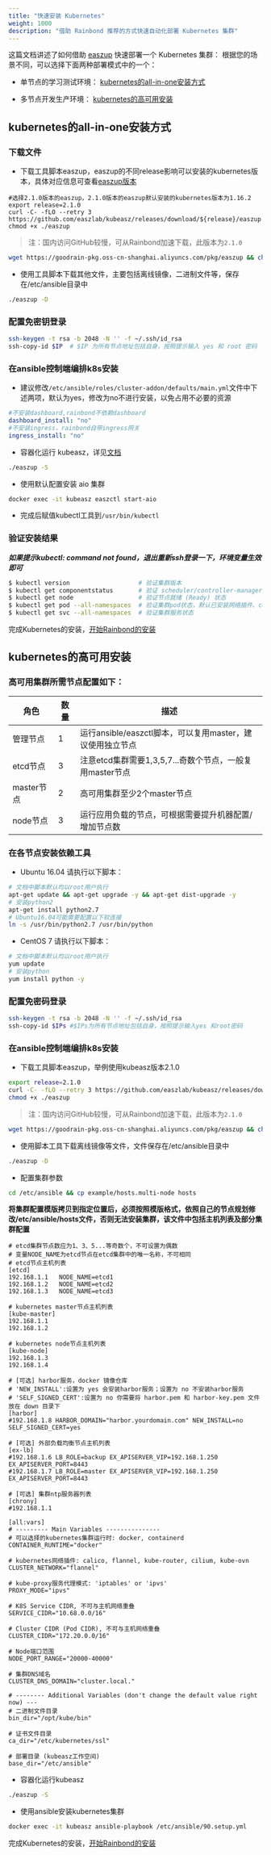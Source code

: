 ```yaml
---
title: "快速安装 Kubernetes"
weight: 1000
description: "借助 Rainbond 推荐的方式快速自动化部署 Kubernetes 集群"
---
```


这篇文档讲述了如何借助 [easzup](https://github.com/easzlab) 快速部署一个 Kubernetes 集群：
根据您的场景不同，可以选择下面两种部署模式中的一个：

- 单节点的学习测试环境： [kubernetes的all-in-one安装方式](#kubernetes的all-in-one安装方式)

- 多节点开发生产环境： [kubernetes的高可用安装](#kubernetes的高可用安装)

## kubernetes的all-in-one安装方式

### 下载文件

   - 下载工具脚本easzup，easzup的不同release影响可以安装的kubernetes版本，具体对应信息可查看[easzup版本](https://github.com/easzlab/kubeasz/releases)

```
#选择2.1.0版本的easzup，2.1.0版本的easzup默认安装的kubernetes版本为1.16.2
export release=2.1.0
curl -C- -fLO --retry 3 https://github.com/easzlab/kubeasz/releases/download/${release}/easzup
chmod +x ./easzup
```

> 注：国内访问GitHub较慢，可从Rainbond加速下载，此版本为`2.1.0`

```bash
wget https://goodrain-pkg.oss-cn-shanghai.aliyuncs.com/pkg/easzup && chmod +x easzup
```

   - 使用工具脚本下载其他文件，主要包括离线镜像，二进制文件等，保存在/etc/ansible目录中

```bash
./easzup -D
```

### 配置免密钥登录

```bash
ssh-keygen -t rsa -b 2048 -N '' -f ~/.ssh/id_rsa
ssh-copy-id $IP  # $IP 为所有节点地址包括自身，按照提示输入 yes 和 root 密码
```

### 在ansible控制端编排k8s安装
   - 建议修改`/etc/ansible/roles/cluster-addon/defaults/main.yml`文件中下述两项，默认为yes，修改为no不进行安装，以免占用不必要的资源

   ```yaml
#不安装dashboard,rainbond不依赖dashboard
dashboard_install: "no"
#不安装ingress，rainbond自带ingress网关
ingress_install: "no"
   ```

   - 容器化运行 kubeasz，详见[文档](https://github.com/easzlab/kubeasz/blob/master/docs/setup/docker_kubeasz.md)

   ```bash
./easzup -S
   ```

   - 使用默认配置安装 aio 集群

   ```bash
docker exec -it kubeasz easzctl start-aio
   ```
   - 完成后赋值kubectl工具到`/usr/bin/kubectl`

### 验证安装结果

   ***如果提示kubectl: command not found，退出重新ssh登录一下，环境变量生效即可***

```bash
$ kubectl version                   # 验证集群版本     
$ kubectl get componentstatus       # 验证 scheduler/controller-manager/etcd等组件状态
$ kubectl get node                  # 验证节点就绪 (Ready) 状态
$ kubectl get pod --all-namespaces  # 验证集群pod状态，默认已安装网络插件、coredns、metrics-server等
$ kubectl get svc --all-namespaces  # 验证集群服务状态
```
   完成Kubernetes的安装，[开始Rainbond的安装](../minimal_install/)

## kubernetes的高可用安装

### 高可用集群所需节点配置如下：


| 角色       | 数量 | 描述                                                         |
| ---------- | ---- | ------------------------------------------------------------ |
| 管理节点   | 1    | 运行ansible/easzctl脚本，可以复用master，建议使用独立节点 |
| etcd节点   | 3    | 注意etcd集群需要1,3,5,7...奇数个节点，一般复用master节点     |
| master节点 | 2    | 高可用集群至少2个master节点                                  |
| node节点   | 3    | 运行应用负载的节点，可根据需要提升机器配置/增加节点数        |


### 在各节点安装依赖工具

- Ubuntu 16.04 请执行以下脚本：

```bash
# 文档中脚本默认均以root用户执行
apt-get update && apt-get upgrade -y && apt-get dist-upgrade -y
# 安装python2
apt-get install python2.7
# Ubuntu16.04可能需要配置以下软连接
ln -s /usr/bin/python2.7 /usr/bin/python
```

- CentOS 7 请执行以下脚本：

```bash
# 文档中脚本默认均以root用户执行
yum update
# 安装python
yum install python -y
```

### 配置免密码登录

```bash
ssh-keygen -t rsa -b 2048 -N '' -f ~/.ssh/id_rsa
ssh-copy-id $IPs #$IPs为所有节点地址包括自身，按照提示输入yes 和root密码
```

### 在ansible控制端编排k8s安装

- 下载工具脚本easzup，举例使用kubeasz版本2.1.0

```bash
export release=2.1.0
curl -C- -fLO --retry 3 https://github.com/easzlab/kubeasz/releases/download/${release}/easzup
chmod +x ./easzup
```

> 注：国内访问GitHub较慢，可从Rainbond加速下载，此版本为`2.1.0`

```bash
wget https://goodrain-pkg.oss-cn-shanghai.aliyuncs.com/pkg/easzup && chmod +x easzup
```

- 使用脚本工具下载离线镜像等文件，文件保存在/etc/ansible目录中

```bash
./easzup -D
```

- 配置集群参数

```bash
cd /etc/ansible && cp example/hosts.multi-node hosts
```

**将集群配置模版拷贝到指定位置后，必须按照模版格式，依照自己的节点规划修改/etc/ansible/hosts文件，否则无法安装集群，该文件中包括主机列表及部分集群配置**

```
# etcd集群节点数应为1、3、5...等奇数个，不可设置为偶数
# 变量NODE_NAME为etcd节点在etcd集群中的唯一名称，不可相同
# etcd节点主机列表
[etcd] 
192.168.1.1   NODE_NAME=etcd1
192.168.1.2   NODE_NAME=etcd2
192.168.1.3   NODE_NAME=etcd3

# kubernetes master节点主机列表
[kube-master]
192.168.1.1
192.168.1.2

# kubernetes node节点主机列表
[kube-node]
192.168.1.3
192.168.1.4

# [可选] harbor服务，docker 镜像仓库
# 'NEW_INSTALL':设置为 yes 会安装harbor服务；设置为 no 不安装harbor服务
# 'SELF_SIGNED_CERT':设置为 no 你需要将 harbor.pem 和 harbor-key.pem 文件放在 down 目录下
[harbor]
#192.168.1.8 HARBOR_DOMAIN="harbor.yourdomain.com" NEW_INSTALL=no SELF_SIGNED_CERT=yes

# [可选] 外部负载均衡节点主机列表
[ex-lb]
#192.168.1.6 LB_ROLE=backup EX_APISERVER_VIP=192.168.1.250 EX_APISERVER_PORT=8443
#192.168.1.7 LB_ROLE=master EX_APISERVER_VIP=192.168.1.250 EX_APISERVER_PORT=8443

# [可选] 集群ntp服务器列表
[chrony]
#192.168.1.1

[all:vars]
# --------- Main Variables ---------------
# 可以选择的kubernetes集群运行时: docker, containerd
CONTAINER_RUNTIME="docker"

# kubernetes网络插件: calico, flannel, kube-router, cilium, kube-ovn
CLUSTER_NETWORK="flannel"

# kube-proxy服务代理模式: 'iptables' or 'ipvs'
PROXY_MODE="ipvs"

# K8S Service CIDR, 不可与主机网络重叠
SERVICE_CIDR="10.68.0.0/16"

# Cluster CIDR (Pod CIDR), 不可与主机网络重叠
CLUSTER_CIDR="172.20.0.0/16"

# Node端口范围
NODE_PORT_RANGE="20000-40000"

# 集群DNS域名
CLUSTER_DNS_DOMAIN="cluster.local."

# -------- Additional Variables (don't change the default value right now) ---
# 二进制文件目录
bin_dir="/opt/kube/bin"

# 证书文件目录
ca_dir="/etc/kubernetes/ssl"

# 部署目录 (kubeasz工作空间)
base_dir="/etc/ansible"
```

- 容器化运行kubeasz

```bash
./easzup -S
```

- 使用ansible安装kubernetes集群

```bash
docker exec -it kubeasz ansible-playbook /etc/ansible/90.setup.yml
```

完成Kubernetes的安装，[开始Rainbond的安装](../minimal_install/)
